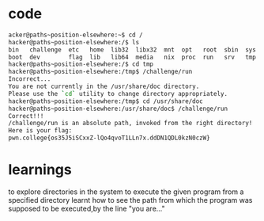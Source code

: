 # code
``` bash
acker@paths~position-elsewhere:~$ cd /
hacker@paths~position-elsewhere:/$ ls
bin   challenge  etc   home  lib32  libx32  mnt  opt   root  sbin  sys  usr
boot  dev        flag  lib   lib64  media   nix  proc  run   srv   tmp  var
hacker@paths~position-elsewhere:/$ cd tmp
hacker@paths~position-elsewhere:/tmp$ /challenge/run
Incorrect...
You are not currently in the /usr/share/doc directory.
Please use the `cd` utility to change directory appropriately.
hacker@paths~position-elsewhere:/tmp$ cd /usr/share/doc
hacker@paths~position-elsewhere:/usr/share/doc$ /challenge/run
Correct!!!
/challenge/run is an absolute path, invoked from the right directory!
Here is your flag:
pwn.college{os35J5iSCxxZ-lQo4qvoT1LLn7x.ddDN1QDL0kzN0czW}
```

# learnings
to explore directories in the system
to execute the given program from a specified directory
learnt how to see the path from which the program was supposed to be executed,by the line "you are..."
